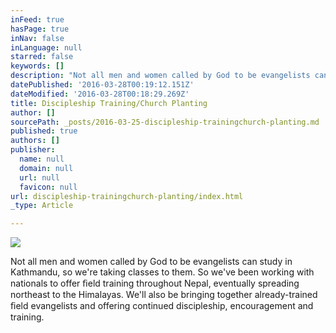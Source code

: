 ```yaml
---
inFeed: true
hasPage: true
inNav: false
inLanguage: null
starred: false
keywords: []
description: "Not all men and women called by God to be evangelists can study in Kathmandu, so\_we’re taking classes to them. \_Beginning soon, we’ll offer ﬁeld training in Western Nepal,\_eventually spreading northeast to the Himalayas. We’ll also be bringing together\_already-trained ﬁeld evangelists and offering continued discipleship, encouragement\_and training."
datePublished: '2016-03-28T00:19:12.151Z'
dateModified: '2016-03-28T00:18:29.269Z'
title: Discipleship Training/Church Planting
author: []
sourcePath: _posts/2016-03-25-discipleship-trainingchurch-planting.md
published: true
authors: []
publisher:
  name: null
  domain: null
  url: null
  favicon: null
url: discipleship-trainingchurch-planting/index.html
_type: Article

---
```

![](https://the-grid-user-content.s3-us-west-2.amazonaws.com/7cab011c-cefa-4cdc-88fb-5b8f4b65f782.jpg)

Not all men and women called by God to be evangelists can study in Kathmandu, so we're taking classes to them.  So we've been working with nationals to offer ﬁeld training throughout Nepal, eventually spreading northeast to the Himalayas. We'll also be bringing together already-trained ﬁeld evangelists and offering continued discipleship, encouragement and training.